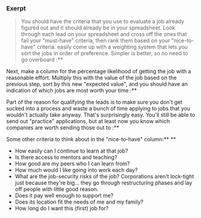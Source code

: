 ### Exerpt
>You should have the criteria that you use to evaluate a job already figured out and it should already be in your spreadsheet.  Look through each lead on your spreadsheet and cross off the ones that fail your "must-have" criteria, then rank them based on your "nice-to-have" criteria.   easily come up with a weighting system that lets you sort the jobs in order of preference.  Simpler is better, so no need to go overboard :**

Next, make a column for the percentage likelihood of getting the job with a reasonable effort.  Multiply this with the value of the job based on the previous step, sort by this new "expected value", and you should have an indication of which jobs are most worth your time :**

Part of the reason for qualifying the leads is to make sure you don't get sucked into a process and waste a bunch of time applying to jobs that you wouldn't actually take anyway.  That's surprisingly easy.  You'll still be able to send out "practice" applications, but at least now you know which companies are worth sending those out to :**

Some other criteria to think about in the "nice-to-have" column:** ** 
* How easily can I continue to learn at that job?
* Is there access to mentors and teaching?
* How good are my peers who I can learn from?
* How much would I like going into work each day?
* What are the job-security risks of the job? Corporations aren't lock-tight just because they're big... they go through restructuring phases and lay off people with little good reason.
* Does it pay well enough to support me?
* Does its location fit the needs of me and my family?
* How long do I want this (first) job for?
